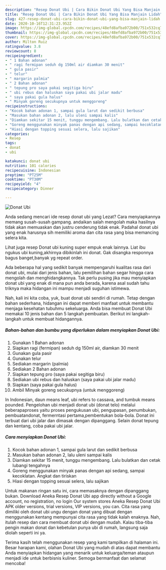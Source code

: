 ```yaml
---
description: "Resep Donat Ubi | Cara Bikin Donat Ubi Yang Bisa Manjain Lidah"
title: "Resep Donat Ubi | Cara Bikin Donat Ubi Yang Bisa Manjain Lidah"
slug: 427-resep-donat-ubi-cara-bikin-donat-ubi-yang-bisa-manjain-lidah
date: 2020-10-16T12:31:23.952Z
image: https://img-global.cpcdn.com/recipes/48efd8afba972b00/751x532cq70/donat-ubi-foto-resep-utama.jpg
thumbnail: https://img-global.cpcdn.com/recipes/48efd8afba972b00/751x532cq70/donat-ubi-foto-resep-utama.jpg
cover: https://img-global.cpcdn.com/recipes/48efd8afba972b00/751x532cq70/donat-ubi-foto-resep-utama.jpg
author: Milton Ruiz
ratingvalue: 3.8
reviewcount: 8
recipeingredient:
- " 1 Bahan adonan"
- " ragi fermipan seduh dg 150ml air diamkan 30 menit"
- " gula pasir"
- " telur"
- " margarin palmia"
- " 2 Bahan adonan"
- " tepung pro saya pakai segitiga biru"
- " ubi rebus dan haluskan saya pakai ubi jalar madu"
- " saya pakai gula halus"
- " Minyak goreng secukupnya untuk menggoreng"
recipeinstructions:
- "Kocok bahan adonan 1, sampai gula larut dan sedikit berbusa"
- "Masukan bahan adonan 2, lalu uleni sampai kalis"
- "Diamkan sekitar 15 menit, tunggu mengembang. Lalu bulatkan dan cetak lubangi tengahnya"
- "Goreng menggunakan minyak panas dengan api sedang, sampai kecoklatan. Angkat dan tiriskan"
- "Hiasi dengan topping sesuai selera, lalu sajikan"
categories:
- Resep
tags:
- donat
- ubi

katakunci: donat ubi 
nutrition: 101 calories
recipecuisine: Indonesian
preptime: "PT25M"
cooktime: "PT30M"
recipeyield: "4"
recipecategory: Dinner

---
```



![Donat Ubi](https://img-global.cpcdn.com/recipes/48efd8afba972b00/751x532cq70/donat-ubi-foto-resep-utama.jpg)

Anda sedang mencari ide resep donat ubi yang Lezat? Cara menyiapkannya memang susah-susah gampang. andaikan salah mengolah maka hasilnya tidak akan memuaskan dan justru cenderung tidak enak. Padahal donat ubi yang enak harusnya sih memiliki aroma dan cita rasa yang bisa memancing selera kita.

Lihat juga resep Donat ubi kuning super empuk enak lainnya. Liat ibu ngukus ubi kuning,akhirnya dibikinlah ini donat. Gak disangka responnya bagus banget,banyak yg repeat order.

Ada beberapa hal yang sedikit banyak mempengaruhi kualitas rasa dari donat ubi, mulai dari jenis bahan, lalu pemilihan bahan segar hingga cara mengolah dan menghidangkannya. Tak perlu pusing jika mau menyiapkan donat ubi yang enak di mana pun anda berada, karena asal sudah tahu triknya maka hidangan ini mampu menjadi suguhan istimewa.


Nah, kali ini kita coba, yuk, buat donat ubi sendiri di rumah. Tetap dengan bahan sederhana, hidangan ini dapat memberi manfaat untuk membantu menjaga kesehatan tubuhmu sekeluarga. Anda bisa membuat Donat Ubi memakai 10 jenis bahan dan 5 langkah pembuatan. Berikut ini langkah-langkah untuk membuat hidangannya.

<!--inarticleads1-->

##### Bahan-bahan dan bumbu yang diperlukan dalam menyiapkan Donat Ubi:

1. Gunakan  1 Bahan adonan
1. Siapkan  ragi (fermipan) seduh dg 150ml air, diamkan 30 menit
1. Gunakan  gula pasir
1. Gunakan  telur
1. Sediakan  margarin (palmia)
1. Sediakan  2 Bahan adonan
1. Siapkan  tepung pro (saya pakai segitiga biru)
1. Sediakan  ubi rebus dan haluskan (saya pakai ubi jalar madu)
1. Siapkan  (saya pakai gula halus)
1. Ambil  Minyak goreng secukupnya (untuk menggoreng)


In Indonesian, daun means leaf, ubi refers to cassava, and tumbuk means pounded. Pengelohan ubi menjadi donat ubi (donat telo) melalui beberapaproses yaitu proses pengukusan ubi, pengupasan, penumbukan, pembuatandonat, fermerntasi pertama,pembentukan bola-bola. Donat ini terbuat dari ubi jalar dan dimasak dengan dipanggang. Selain donat tepung dan kentang, coba pakai ubi jalar. 

<!--inarticleads2-->

##### Cara menyiapkan Donat Ubi:

1. Kocok bahan adonan 1, sampai gula larut dan sedikit berbusa
1. Masukan bahan adonan 2, lalu uleni sampai kalis
1. Diamkan sekitar 15 menit, tunggu mengembang. Lalu bulatkan dan cetak lubangi tengahnya
1. Goreng menggunakan minyak panas dengan api sedang, sampai kecoklatan. Angkat dan tiriskan
1. Hiasi dengan topping sesuai selera, lalu sajikan


Untuk makanan ringan satu ini, cara memasaknya dengan dipanggang bukan. Download Aneka Resep Donat Ubi app directly without a Google account, no registration, no login Our system stores Aneka Resep Donat Ubi APK older versions, trial versions, VIP versions, you can. Cita rasa yang dimiliki oleh donat ubi ungu dengan donat yang dibuat dengan menggunakan kentang mempunyai cita rasa yang tidak kalah enaknya. Nah, itulah resep dan cara membuat donat ubi dengan mudah. Kalau tiba-tiba pengin makan donat dan kebetulan punya ubi di rumah, langsung saja diolah seperti ini ya. 

Terima kasih telah menggunakan resep yang kami tampilkan di halaman ini. Besar harapan kami, olahan Donat Ubi yang mudah di atas dapat membantu Anda menyiapkan hidangan yang menarik untuk keluarga/teman ataupun menjadi ide untuk berbisnis kuliner. Semoga bermanfaat dan selamat mencoba!
